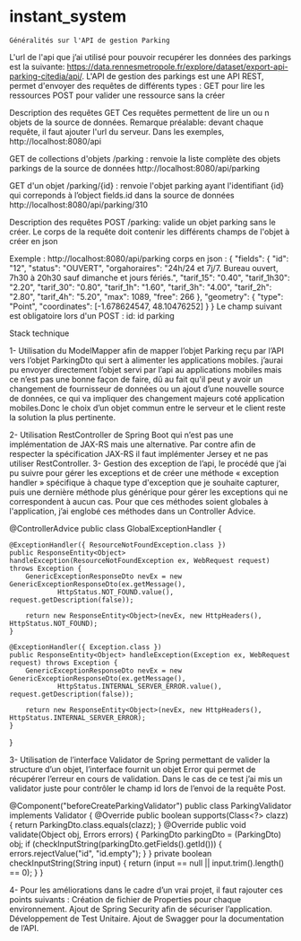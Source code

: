 # instant_system
	Généralités sur l'API de gestion Parking
L'url de l'api que j’ai utilisé pour pouvoir recupérer les données des parkings est la suivante:  https://data.rennesmetropole.fr/explore/dataset/export-api-parking-citedia/api/. 
L'API de gestion des parkings est une API REST, permet d'envoyer des requêtes de différents types :
	GET pour lire les ressources
	POST pour valider une ressource sans la créer
	
Description des requêtes GET
Ces requêtes permettent de lire un ou n objets de la source de données.
    Remarque préalable:
	devant chaque requête, il faut ajouter l'url du serveur. Dans les exemples, http://localhost:8080/api
	
GET de collections d'objets
/parking : renvoie la liste complète des objets parkings de la source de données http://localhost:8080/api/parking

GET d'un objet
/parking/{id} : renvoie l'objet parking ayant l'identifiant {id} qui correponds à l’object fields.id dans la source de données
http://localhost:8080/api/parking/310

Description des requêtes POST
/parking: valide un objet parking sans le créer. Le corps de la requête doit contenir les différents champs de l'objet à créer en json

Exemple :
http://localhost:8080/api/parking
corps en json :
{
"fields": {
		"id": "12",
		"status": "OUVERT",
		"orgahoraires": "24h/24 et 7j/7. Bureau ouvert, 7h30 à 20h30 sauf dimanche et jours fériés.",
		"tarif_15": "0.40",
		"tarif_1h30": "2.20",
		"tarif_30": "0.80",
		"tarif_1h": "1.60",
		"tarif_3h": "4.00",
		"tarif_2h": "2.80",
		"tarif_4h": "5.20",
		"max": 1089,
		"free": 266
	},
	"geometry": {
		"type": "Point",
		"coordinates": [-1.678624547, 48.10476252]
	}
}
Le champ suivant est obligatoire lors d'un POST :
id: id parking
 

Stack technique

1- Utilisation du ModelMapper afin de mapper l’objet Parking reçu par l’API vers l’objet ParkingDto qui sert à alimenter les applications mobiles.
j’aurai pu envoyer directement l’objet servi par l’api au applications mobiles mais ce n’est pas une bonne façon de faire, dû au fait qu'il peut y avoir un changement de fournisseur de données ou un ajout d’une nouvelle source de données, ce qui va impliquer des changement majeurs coté application mobiles.Donc le choix d’un objet commun entre le serveur et le client reste la solution la plus pertinente.

2- Utilisation RestController de Spring Boot qui n’est pas une implémentation de JAX-RS mais une alternative. Par contre afin de respecter la spécification JAX-RS il faut implémenter Jersey et ne pas utiliser RestController.
3- Gestion des exception de l’api, le procédé que j’ai pu suivre pour gérer les exceptions et de créer une méthode « exception handler » spécifique à chaque type d'exception que je souhaite capturer, puis une dernière méthode plus générique pour gérer les exceptions qui ne correspondent à aucun cas. Pour que ces méthodes soient globales à l'application, j’ai englobé ces méthodes dans un Controller Advice.

@ControllerAdvice
public class GlobalExceptionHandler {
	
	@ExceptionHandler({ ResourceNotFoundException.class })
	public ResponseEntity<Object> handleException(ResourceNotFoundException ex, WebRequest request) throws Exception {
		GenericExceptionResponseDto nevEx = new GenericExceptionResponseDto(ex.getMessage(),
				HttpStatus.NOT_FOUND.value(), request.getDescription(false));

		return new ResponseEntity<Object>(nevEx, new HttpHeaders(), HttpStatus.NOT_FOUND);
	}

	@ExceptionHandler({ Exception.class })
	public ResponseEntity<Object> handleException(Exception ex, WebRequest request) throws Exception {
		GenericExceptionResponseDto nevEx = new GenericExceptionResponseDto(ex.getMessage(),
				HttpStatus.INTERNAL_SERVER_ERROR.value(), request.getDescription(false));

		return new ResponseEntity<Object>(nevEx, new HttpHeaders(), HttpStatus.INTERNAL_SERVER_ERROR);
	}
}

3- Utilisation de l’interface Validator de Spring permettant de valider la structure d’un objet, l’interface fournit un objet Error qui permet de récupérer l’erreur en cours de validation. Dans le cas de ce test j’ai mis un validator juste pour contrôler le champ id lors de l’envoi de la requête Post.

@Component("beforeCreateParkingValidator")
public class ParkingValidator implements Validator {
    @Override
    public boolean supports(Class<?> clazz) {
        return ParkingDto.class.equals(clazz);
    }
     @Override
    public void validate(Object obj, Errors errors) {
    	ParkingDto parkingDto = (ParkingDto) obj;
        if (checkInputString(parkingDto.getFields().getId())) {
            errors.rejectValue("id", "id.empty");
        }
    }
    private boolean checkInputString(String input) {
        return (input == null || input.trim().length() == 0);
    }
}
 
4- Pour les améliorations dans le cadre d’un vrai projet, il faut rajouter ces points suivants :
	Création de fichier de Properties pour chaque environnement.
	Ajout de Spring Security afin de sécuriser l’application.
	Développement de Test Unitaire.
	Ajout de Swagger pour la documentation de l’API.
 
